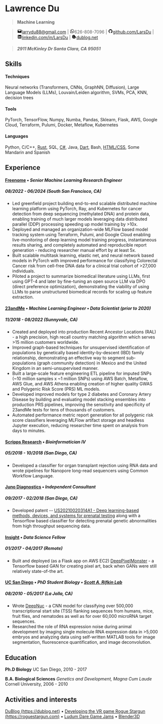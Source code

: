 Lawrence Du
=========================

> **Machine Learning**

> ![mail](icons/png/mail.png)[larrydu88@gmail.com](mailto:larrydu88@gmail.com) | ![phone](icons/png/whatsapp.png)626-808-7096 | ![github](icons/png/github.png)[github.com/LarsDu](https://github.com/LarsDu) | ![linkedin](icons/png/linkedin.png)[linkedin.com/in/LarsDu](https://linkedin.com/in/LarsDu) | ![dublog.net](icons/png/blogger-alt.png)[dublog.net](https://dublog.net)

> ##### 2911 McKinley Dr Santa Clara, CA 95051

Skills
--------------------
#### Techniques
Neural networks (Transformers, CNNs, GraphNN, Diffusion), Large Language Models (LLMs), Louvain/Leiden algorithm, SVMs, PCA, KNN, decision trees

#### Tools
PyTorch, TensorFlow, Numpy, Numba, Pandas, Sklearn, Flask, AWS, Google Cloud, Terraform, Pulumi, Docker, Metaflow, Kubernetes

#### Languages
Python, C/C++, [Rust](https://github.com/LarsDu/StarRust), SQL, [C\#](https://roguestargun.com), Java, [Dart](https://github.com/LarsDu/simple_flutter_audio_recorder), Bash, [HTML/CSS](https://dublog.net), Some Mandarin and Spanish


Experience
--------------------
#### [Freenome](https://www.linkedin.com/company/freenome/mycompany/) • *Senior Machine Learning Research Engineer* 
##### 08/2022 - 06/2024 (South San Francisco, CA)

 * Led greenfield project building end-to-end scalable distributed machine learning platform using PyTorch, Ray, and Kubernetes for cancer detection from deep sequencing (methylated DNA) and protein data, enabling training of much larger models leveraging data distributed parallel (DDP) processing speeding up model training by >10x.
 * Deployed and managed an organization-wide MLFlow based model tracking system using Terraform, Pulumi, and Google Cloud enabling live-monitoring of deep learning model training progress, instantaneous results sharing, and completely automated and reproducible report generation - reducing researcher manual effort by at least 5x.
 * Built scalable multitask learning, elastic net, and neural network based models in PyTorch with improved performance for classifying Colorectal Cancer risk from cell-free DNA data for a clinical trial cohort of >27,000 individuals.
 * Piloted a project to summarize biomedical literature using LLMs, first using GPT-4 and later by fine-tuning an open source LLM via DPO (direct preference optimization), demonstrating the viability of using LLMs to parse unstructured biomedical records for scaling up feature extraction.

#### [23andMe](https://www.linkedin.com/company/23andme/mycompany/) • *Machine Learning Engineer* • *Data Scientist (prior to 2020)*
##### 11/2018 - 08/2022 (Sunnyvale, CA)

 * Created and deployed into production Recent Ancestor Locations (RAL) - a high precision, high recall country matching algorithm which serves >15 million customers worldwide.
 * Improved graph-based techniques for unsupervised identification of populations by genetically based identity-by-descent (IBD) family relationship, demonstrating an effective way to segment sub-populations (graph community detection) in Mexico and the United Kingdom in an semi-unsupervised manner.
 * Built a large-scale feature engineering ETL pipeline for imputed SNPs (~10 million samples x ~1 million SNPs) using AWS Batch, Metaflow, AWS Glue, and AWS Athena enabling creation of higher quality GWAS and Polygenic Risk Score (PRS) ML models.
 * Developed improved models for type 2 diabetes and Coronary Artery Disease by building and evaluating model stacking ensembles into production PRS pipelines, improving the sensitivity and specificity of 23andMe tests for tens of thousands of customers.
 * Automated performance metric report generation for all polygenic risk score classifiers leveraging MLFlow artifact storage and headless Jupyter execution, reducing researcher time spent on analysis from days to minutes.


#### [Scripps Research](https://www.scripps.edu/science-and-medicine/cores-and-services/bioinformatics-core/index.html) • *Bioinformatician IV*
##### 05/2018 - 10/2018 (San Diego, CA)

 * Developed a classifier for organ transplant rejection using RNA data and wrote pipelines for Nanopore long-read sequencers using Common Workflow Language.

#### [Juno Diagnostics](https://www.linkedin.com/company/juno-diagnostics/) • *Independent Consultant*
##### 09/2017 - 02/2018 (San Diego, CA)

 * Developed patent -- [US20210020314A1 - Deep learning-based methods, devices, and systems for prenatal testing](https://patents.google.com/patent/US20210020314A1) along with a Tensorflow based classifier for detecting prenatal genetic abnormalities from high throughput sequencing data.

#### [Insight](https://insightfellows.com/data-science) • *Data Science Fellow*
##### 01/2017 - 04/2017 (Remote)

 * Built and deployed (as a Flask app on AWS EC2) [DeepPixelMonster](https://github.com/LarsDu/DeepPixelMonster) - a Tensorflow based GAN for creating pixel art, back when GANs were still relatively state-of-the art.

#### [UC San Diego](https://www.linkedin.com/school/ucsandiego) • *PhD Student Biology • [Scott A. Rifkin Lab](http://labs.biology.ucsd.edu/rifkin/)*
##### 08/2010 - 05/2017 (La Jolla, CA)

 * Wrote [DeepNuc](https://github.com/LarsDu/DeepNuc) - a CNN model for classifying over 500,000 transcriptional start site (TSS) flanking sequences from humans, mice, fruit flies, and nematodes as well as for over 60,000 microRNA target sequences.
 * Researched the role of RNA expression noise during animal development by imaging single molecule RNA expression data in >5,000 embryos and analyzing data using self-written MATLAB tools for image segmentation, fluorescence quantification, and image deconvolution.
  
Education
---------
**Ph.D Biology**
UC San Diego, 2010 - 2017

**B.A. Biological Sciences** *Genetics and Development, Magna Cum Laude*
Cornell University, 2006 - 2010

Activities and interests
------------------------ 
[DuBlog (https://dublog.net)](https://dublog.net) • [Developing the VR game Rogue Stargun (https://roguestargun.com)](https://roguestargun.com) • [Ludum Dare Game Jams](https://ldjam.com/users/larsdu/games) • [Blender3D](https://sketchfab.com/3d-models/walken-23f4b6f0dcea4bf3afe714a59a9473e9)